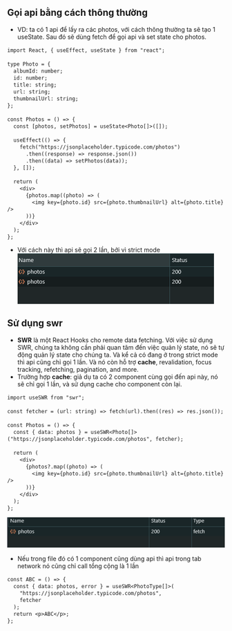 ## Gọi api bằng cách thông thường

- VD: ta có 1 api để lấy ra các photos, với cách thông thường ta sẽ tạo 1 useState. Sau đó sẽ dùng fetch để gọi api và set state cho photos.

```tsx
import React, { useEffect, useState } from "react";

type Photo = {
  albumId: number;
  id: number;
  title: string;
  url: string;
  thumbnailUrl: string;
};

const Photos = () => {
  const [photos, setPhotos] = useState<Photo[]>([]);

  useEffect(() => {
    fetch("https://jsonplaceholder.typicode.com/photos")
      .then((response) => response.json())
      .then((data) => setPhotos(data));
  }, []);

  return (
    <div>
      {photos.map((photo) => (
        <img key={photo.id} src={photo.thumbnailUrl} alt={photo.title} />
      ))}
    </div>
  );
};
```

- Với cách này thì api sẽ gọi 2 lần, bởi vì strict mode
  ![alt text](image.png)

## Sử dụng swr

- **SWR** là một React Hooks cho remote data fetching. Với việc sử dụng SWR, chúng ta không cần phải quan tâm đến việc quản lý state, nó sẽ tự động quản lý state cho chúng ta. Và kể cả có đang ở trong strict mode thì api cũng chỉ gọi 1 lần. Và nó còn hỗ trợ **cache**, revalidation, focus tracking, refetching, pagination, and more.
- Trường hợp **cache**: giả dụ ta có 2 component cùng gọi đến api này, nó sẽ chỉ gọi 1 lần, và sử dụng cache cho component còn lại.

```tsx
import useSWR from "swr";

const fetcher = (url: string) => fetch(url).then((res) => res.json());

const Photos = () => {
  const { data: photos } = useSWR<Photo[]>("https://jsonplaceholder.typicode.com/photos", fetcher);

  return (
    <div>
      {photos?.map((photo) => (
        <img key={photo.id} src={photo.thumbnailUrl} alt={photo.title} />
      ))}
    </div>
  );
};
```

![alt text](image-1.png)

- Nếu trong file đó có 1 component cũng dùng api thì api trong tab network nó cũng chỉ call tổng cộng là 1 lần

```tsx
const ABC = () => {
  const { data: photos, error } = useSWR<PhotoType[]>(
    "https://jsonplaceholder.typicode.com/photos",
    fetcher
  );
  return <p>ABC</p>;
};
```
